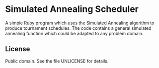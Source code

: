 # Simulated Annealing Scheduler

A simple Ruby program which uses the Simulated Annealing algorithm to produce tournament schedules. The code contains a general simulated annealing function which could be adapted to any problem domain.

## License

Public domain. See the file UNLICENSE for details.
